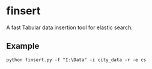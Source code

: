 # finsert
A fast Tabular data insertion tool for elastic search.

## Example
```
python finsert.py -f "I:\Data" -i city_data -r -e cs
```